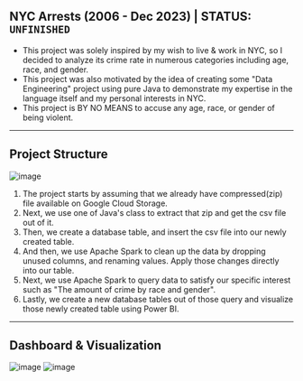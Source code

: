 ## NYC Arrests (2006 - Dec 2023) | STATUS: `UNFINISHED`
- This project was solely inspired by my wish to live & work in NYC, so I decided to analyze its crime rate in numerous categories including age, race, and gender.
- This project was also motivated by the idea of creating some "Data Engineering" project using pure Java to demonstrate my expertise in the language itself and my personal interests in NYC.
- This project is BY NO MEANS to accuse any age, race, or gender of being violent.
---
## Project Structure
![image](https://github.com/user-attachments/assets/42fd8479-a7df-46b2-9cc0-dcb8d2166831)
1. The project starts by assuming that we already have compressed(zip) file available on Google Cloud Storage.
2. Next, we use one of Java's class to extract that zip and get the csv file out of it.
3. Then, we create a database table, and insert the csv file into our newly created table.
4. And then, we use Apache Spark to clean up the data by dropping unused columns, and renaming values. Apply those changes directly into our table.
5. Next, we use Apache Spark to query data to satisfy our specific interest such as "The amount of crime by race and gender".
6. Lastly, we create a new database tables out of those query and visualize those newly created table using Power BI.
---
## Dashboard & Visualization
![image](https://github.com/user-attachments/assets/0307d6d2-e1be-4b55-ade9-b45d4c842160)
![image](https://github.com/user-attachments/assets/73420b5f-8254-4da9-97b1-22f25c3d2958)
